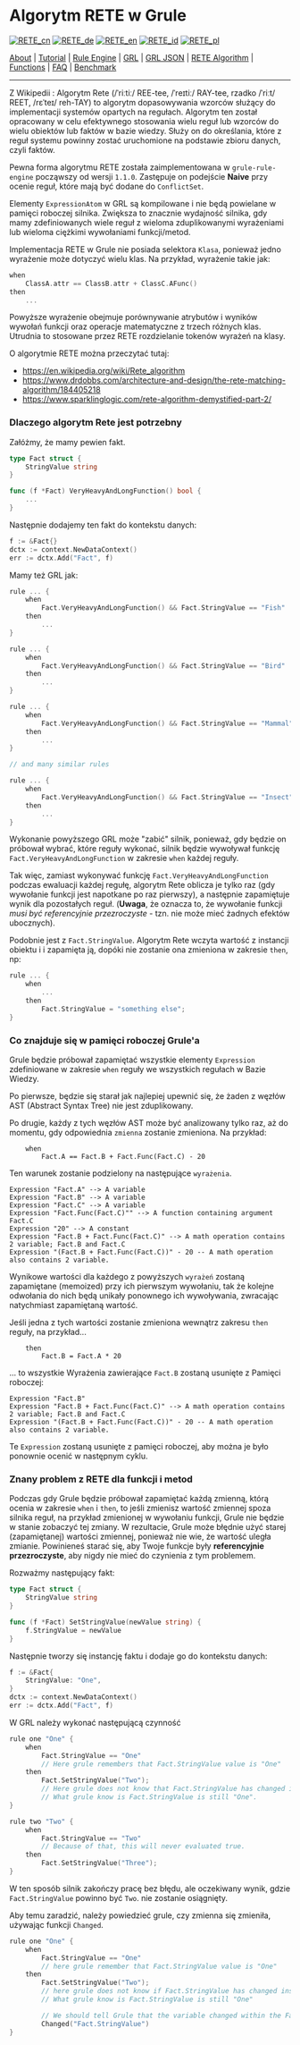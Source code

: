 # Algorytm RETE w Grule

[![RETE_cn](https://github.com/yammadev/flag-icons/blob/master/png/CN.png?raw=true)](../cn/RETE_cn.md)
[![RETE_de](https://github.com/yammadev/flag-icons/blob/master/png/DE.png?raw=true)](../de/RETE_de.md)
[![RETE_en](https://github.com/yammadev/flag-icons/blob/master/png/GB.png?raw=true)](../en/RETE_en.md)
[![RETE_id](https://github.com/yammadev/flag-icons/blob/master/png/ID.png?raw=true)](../id/RETE_id.md)
[![RETE_pl](https://github.com/yammadev/flag-icons/blob/master/png/PL.png?raw=true)](../pl/RETE_pl.md)

[About](About_pl.md) | [Tutorial](Tutorial_pl.md) | [Rule Engine](RuleEngine_pl.md) | [GRL](GRL_pl.md) | [GRL JSON](GRL_JSON_pl.md) | [RETE Algorithm](RETE_pl.md) | [Functions](Function_pl.md) | [FAQ](FAQ_pl.md) | [Benchmark](Benchmarking_pl.md)

---

Z Wikipedii : Algorytm Rete (/ˈriːtiː/ REE-tee, /ˈreɪtiː/ RAY-tee, rzadko /ˈriːt/ REET, /rɛˈteɪ/ reh-TAY) to algorytm dopasowywania wzorców służący do implementacji systemów opartych na regułach. Algorytm ten został opracowany w celu efektywnego stosowania wielu reguł lub wzorców do wielu obiektów lub faktów w bazie wiedzy. Służy on do określania, które z reguł systemu powinny zostać uruchomione na podstawie zbioru danych, czyli faktów.

Pewna forma algorytmu RETE została zaimplementowana w `grule-rule-engine` począwszy od wersji `1.1.0`.
Zastępuje on podejście __Naive__ przy ocenie reguł, które mają być dodane do `ConflictSet`.

Elementy `ExpressionAtom` w GRL są kompilowane i nie będą powielane w pamięci roboczej silnika.
Zwiększa to znacznie wydajność silnika, gdy mamy zdefiniowanych wiele reguł z wieloma zduplikowanymi wyrażeniami lub wieloma ciężkimi wywołaniami funkcji/metod.

Implementacja RETE w Grule nie posiada selektora `Klasa`, ponieważ jedno wyrażenie może dotyczyć wielu klas. Na przykład, wyrażenie takie jak:

```.go
when
    ClassA.attr == ClassB.attr + ClassC.AFunc()
then
    ...
```

Powyższe wyrażenie obejmuje porównywanie atrybutów i wyników wywołań funkcji oraz operacje matematyczne z trzech różnych klas. Utrudnia to stosowane przez RETE rozdzielanie tokenów wyrażeń na klasy.

O algorytmie RETE można przeczytać tutaj:

* https://en.wikipedia.org/wiki/Rete_algorithm
* https://www.drdobbs.com/architecture-and-design/the-rete-matching-algorithm/184405218
* https://www.sparklinglogic.com/rete-algorithm-demystified-part-2/ 

### Dlaczego algorytm Rete jest potrzebny

Załóżmy, że mamy pewien fakt.

```go
type Fact struct {
    StringValue string
}

func (f *Fact) VeryHeavyAndLongFunction() bool {
    ...
}
```

Następnie dodajemy ten fakt do kontekstu danych:

```go
f := &Fact{}
dctx := context.NewDataContext()
err := dctx.Add("Fact", f)
```

Mamy też GRL jak:

```go
rule ... {
    when
        Fact.VeryHeavyAndLongFunction() && Fact.StringValue == "Fish"
    then
        ...
}

rule ... {
    when
        Fact.VeryHeavyAndLongFunction() && Fact.StringValue == "Bird"
    then
        ...
}

rule ... {
    when
        Fact.VeryHeavyAndLongFunction() && Fact.StringValue == "Mammal"
    then
        ...
}

// and many similar rules

rule ... {
    when
        Fact.VeryHeavyAndLongFunction() && Fact.StringValue == "Insect"
    then
        ...
}
```

Wykonanie powyższego GRL może "zabić" silnik, ponieważ, gdy będzie on próbował wybrać, które reguły wykonać, silnik będzie wywoływał funkcję `Fact.VeryHeavyAndLongFunction` w zakresie `when` każdej reguły.

Tak więc, zamiast wykonywać funkcję `Fact.VeryHeavyAndLongFunction` podczas ewaluacji każdej regułę, algorytm Rete oblicza je tylko raz (gdy wywołanie funkcji jest napotkane po raz pierwszy), a następnie zapamiętuje wynik dla pozostałych reguł. (**Uwaga**, że oznacza to, że wywołanie funkcji *musi być referencyjnie przezroczyste* - tzn. nie może mieć żadnych efektów ubocznych).

Podobnie jest z `Fact.StringValue`. Algorytm Rete wczyta wartość z instancji obiektu i i zapamięta ją, dopóki nie zostanie ona zmieniona w zakresie `then`, np:

```go
rule ... {
    when
        ...
    then
        Fact.StringValue = "something else";
}
```

### Co znajduje się w pamięci roboczej Grule'a

Grule będzie próbował zapamiętać wszystkie elementy `Expression` zdefiniowane w zakresie `when` reguły we wszystkich regułach w Bazie Wiedzy.

Po pierwsze, będzie się starał jak najlepiej upewnić się, że żaden z węzłów AST (Abstract Syntax Tree) nie jest zduplikowany.

Po drugie, każdy z tych węzłów AST może być analizowany tylko raz, aż do momentu, gdy odpowiednia `zmienna` zostanie zmieniona. Na przykład:

```Shell
    when
        Fact.A == Fact.B + Fact.Func(Fact.C) - 20
```

Ten warunek zostanie podzielony na następujące `wyrażenia`.

```Shell
Expression "Fact.A" --> A variable
Expression "Fact.B" --> A variable
Expression "Fact.C" --> A variable
Expression "Fact.Func(Fact.C)"" --> A function containing argument Fact.C
Expression "20" --> A constant
Expression "Fact.B + Fact.Func(Fact.C)" --> A math operation contains 2 variable; Fact.B and Fact.C
Expression "(Fact.B + Fact.Func(Fact.C))" - 20 -- A math operation also contains 2 variable.
```

Wynikowe wartości dla każdego z powyższych `wyrażeń` zostaną zapamiętane (memoized) przy ich pierwszym wywołaniu, tak że kolejne odwołania do nich będą unikały ponownego ich wywoływania, zwracając natychmiast zapamiętaną wartość.

Jeśli jedna z tych wartości zostanie zmieniona wewnątrz zakresu `then` reguły, na przykład...

```Shell
    then
        Fact.B = Fact.A * 20
```

... to wszystkie Wyrażenia zawierające `Fact.B` zostaną usunięte z Pamięci roboczej:

```Shell
Expression "Fact.B"
Expression "Fact.B + Fact.Func(Fact.C)" --> A math operation contains 2 variable; Fact.B and Fact.C
Expression "(Fact.B + Fact.Func(Fact.C))" - 20 -- A math operation also contains 2 variable. 
```

Te `Expression` zostaną usunięte z pamięci roboczej, aby można je było ponownie ocenić w następnym cyklu.

### Znany problem z RETE dla funkcji i metod

Podczas gdy Grule będzie próbował zapamiętać każdą zmienną, którą ocenia w zakresie `when` i `then`, to jeśli zmienisz wartość zmiennej spoza silnika reguł, na przykład zmienionej w wywołaniu funkcji, Grule nie będzie w stanie zobaczyć tej zmiany. W rezultacie, Grule może błędnie użyć starej (zapamiętanej) wartości zmiennej, ponieważ nie wie, że wartość uległa zmianie.  Powinieneś starać się, aby Twoje funkcje były **referencyjnie przezroczyste**, aby nigdy nie mieć do czynienia z tym problemem.

Rozważmy następujący fakt:

```go
type Fact struct {
    StringValue string
}

func (f *Fact) SetStringValue(newValue string) {
    f.StringValue = newValue
}
```

Następnie tworzy się instancję faktu i dodaje go do kontekstu danych:

```go
f := &Fact{
    StringValue: "One",
}
dctx := context.NewDataContext()
err := dctx.Add("Fact", f)
```

W GRL należy wykonać następującą czynność

```go
rule one "One" {
    when
        Fact.StringValue == "One"
        // Here grule remembers that Fact.StringValue value is "One"
    then
        Fact.SetStringValue("Two");
        // Here grule does not know that Fact.StringValue has changed inside the function.
        // What grule know is Fact.StringValue is still "One".
}

rule two "Two" {
    when
        Fact.StringValue == "Two"
        // Because of that, this will never evaluated true.
    then
        Fact.SetStringValue("Three");
}
```

W ten sposób silnik zakończy pracę bez błędu, ale oczekiwany wynik, gdzie `Fact.StringValue` powinno być `Two`. nie zostanie osiągnięty.

Aby temu zaradzić, należy powiedzieć grule, czy zmienna się zmieniła, używając funkcji `Changed`.

```go
rule one "One" {
    when 
        Fact.StringValue == "One"
        // here grule remember that Fact.StringValue value is "One"
    then
        Fact.SetStringValue("Two");
        // here grule does not know if Fact.StringValue has changed inside the function.
        // What grule know is Fact.StringValue is still "One"

        // We should tell Grule that the variable changed within the Fact
        Changed("Fact.StringValue")
}
```
